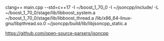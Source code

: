 clang++ main.cpp --std=c++17 -I ~/boost_1_70_0 -I ~/jsoncpp/include/ -L ~/boost_1_70_0/stage/lib/libboost_system.a ~/boost_1_70_0/stage/lib/libboost_thread.a /lib/x86_64-linux-gnu/libpthread.so.0 ~/jsoncpp/build/lib/libjsoncpp_static.a

https://github.com/open-source-parsers/jsoncpp
